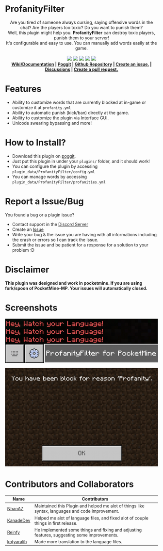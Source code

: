# ProfanityFilter
<p align="center">
  Are you tired of someone always cursing, saying offensive words in the chat? Are the players too toxic? Do you want to punish them? <br>
  Well, this plugin might help you. <b>ProfanityFilter</b> can destroy toxic players, punish them to your server! <br>
  It's configurable and easy to use. You can manually add words easily at the game. <br><br>
  <a href="https://poggit.pmmp.io/p/ProfanityFilter"><img src="https://poggit.pmmp.io/shield.state/ProfanityFilter"></a> <a href="https://poggit.pmmp.io/p/ProfanityFilter"><img src="https://poggit.pmmp.io/shield.api/ProfanityFilter"></a> <a href="https://poggit.pmmp.io/p/ProfanityFilter"><img src="https://poggit.pmmp.io/shield.dl.total/ProfanityFilter"></a> <a href="https://poggit.pmmp.io/p/ProfanityFilter"><img src="https://poggit.pmmp.io/shield.dl/ProfanityFilter"></a> <a href="https://gitlocalize.com/repo/8866/whole_project?utm_source=badge"> <img src="https://gitlocalize.com/repo/8866/whole_project/badge.svg" /> </a>
  <br>
  <b>
  <a href="https://github.com/ReinfyTeam/ProfanityFilter/wiki">Wiki/Documentation</a> | <a href="https://poggit.pmmp.io/p/ProfanityFilter">Poggit</a> | <a href="https://github.com/ReinfyTeam/ProfanityFilter/">Github Repository</a> | <a href="https://github.com/ReinfyTeam/ProfanityFilter/issues">Create an issue.</a> | <a href="https://github.com/ReinfyTeam/ProfanityFilter/discussions">Discussions</a> | <a href="https://github.com/ReinfyTeam/ProfanityFilter/pulls">Create a pull request.</a>
  </b>
</p>

# Features
- Ability to customize words that are currently blocked at in-game or customize it at `profanity.yml`
- Ability to automatic punish (kick/ban) directly at the game.
- Ability to customize the plugin via Interface GUI.
- Unicode swearing bypassing and more!

# How to Install?
- Download this plugin on [poggit](https://poggit.pmmp.io/p/ProfanityFilter).
- Just put this plugin in under your `plugins/` folder, and it should work!<br>
- You can configure the plugin by accessing `plugin_data/ProfanityFilter/config.yml`
- You can manage words by accessing `plugin_data/ProfanityFilter/profanities.yml`

# Report a Issue/Bug
You found a bug or a plugin issue?
- Contact support in the [Discord Server](https://discord.gg/v2rNeHaptd)
- Create an [Issue](https://github.com/ReinfyTeam/ProfanityFilter/issues)
- Write your bug & the issue you are having with all informations including the crash or errors so I can track the issue.
- Submit the issue and be patient for a response for a solution to your problem :D

# Disclaimer
**This plugin was designed and work in pocketmine. If you are using fork/spoon of PocketMine-MP. Your issues will automatically closed.**

# Screenshots
[![](https://raw.githubusercontent.com/ReinfyTeam/ProfanityFilter/stable/chat-filter.jpg)](https://poggit.pmmp.io/p/ProfanityFilter)

[![](https://raw.githubusercontent.com/ReinfyTeam/ProfanityFilter/stable/punish-from-player.jpg)](https://poggit.pmmp.io/p/ProfanityFilter)

# Contributors and Collaborators
| Name                                        | Contributors                                                                                     |
|---------------------------------------------|--------------------------------------------------------------------------------------------------|
| [NhanAZ](https://github.com/NhanAZ)         | Maintained this Plugin and helped me alot of things like syntax, languages and code improvement. |
| [KanadeDev](https://github.com/KanadeDev)   | Helped me alot of language files, and fixed alot of couple things in first release.              |
| [Reinfy](https://github.com/Reinfy)         | He implemented some things and fixing and adjusting features, suggesting some improvements.      |
| [kotyaralih](https://github.com/kotyaralih) | Made more translation to the language files.                                                     |
